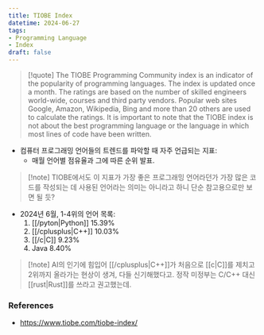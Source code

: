 ```yaml
---
title: TIOBE Index
datetime: 2024-06-27
tags:
- Programming Language
- Index
draft: false
---
```



> [!quote] The TIOBE Programming Community index is an indicator of the popularity of programming languages. The index is updated once a month. The ratings are based on the number of skilled engineers world-wide, courses and third party vendors. Popular web sites Google, Amazon, Wikipedia, Bing and more than 20 others are used to calculate the ratings. It is important to note that the TIOBE index is not about the best programming language or the language in which most lines of code have been written.

- 컴퓨터 프로그래밍 언어들의 트렌드를 파악할 때 자주 언급되는 지표:
    - 매월 언어별 점유율과 그에 따른 순위 발표.

> [!note] TIOBE에서도 이 지표가 가장 좋은 프로그래밍 언어라던가 가장 많은 코드를 작성되는 데 사용된 언어라는 의미는 아니라고 하니 단순 참고용으로만 보면 될 듯?


- 2024년 6월, 1-4위의 언어 목록:
    1. [[/pyton|Python]] 15.39%
    2. [[/cplusplus|C++]] 10.03%
    3. [[/c|C]] 9.23%
    4. Java 8.40%

> [!note] AI의 인기에 힘입어 [[/cplusplus|C++]]가 처음으로 [[c|C]]를 제치고 2위까지 올라가는 현상이 생겨, 다들 신기해했다고. 정작 미정부는 C/C++ 대신 [[rust|Rust]]를 쓰라고 권고했는데.


### References
- https://www.tiobe.com/tiobe-index/